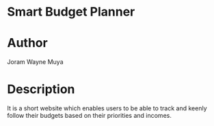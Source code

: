 # Smart Budget Planner

# Author

Joram Wayne Muya

# Description

It is a short website which enables users to be able to track and keenly follow their budgets based on their priorities and incomes.
